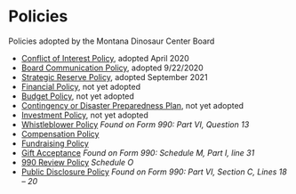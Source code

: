 # Policies

Policies adopted by the Montana Dinosaur Center Board

* [Conflict of Interest Policy](conflict-of-interest-policy.md), adopted April 2020
* [Board Communication Policy](https://docs.tmdinosaurcenter.org/policies/), adopted 9/22/2020
* [Strategic Reserve Policy](strategic-reserve-policy.md), adopted September 2021
* [Financial Policy](financial-policy.md), not yet adopted
* [Budget Policy](budget-policy.md), not yet adopted
* [Contingency or Disaster Preparedness Plan](contingency-or-disaster-policy.md), not yet adopted
* [Investment Policy](investment-policy.md), not yet adopted
* [Whistleblower Policy](whistleblower-policy.md) _Found on Form 990: Part VI, Question 13_
* [Compensation Policy](./)
* [Fundraising Policy](./)
* [Gift Acceptance](./) _Found on Form 990: Schedule M, Part I, line 31_
* [990 Review Policy](./) _Schedule O_
* [Public Disclosure Policy](./) _Found on Form 990: Part VI, Section C, Lines 18 – 20_
